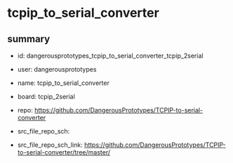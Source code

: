 # tcpip_to_serial_converter
 
## summary 
* id: dangerousprototypes_tcpip_to_serial_converter_tcpip_2serial
* user: dangerousprototypes
* name: tcpip_to_serial_converter
* board: tcpip_2serial
* repo: https://github.com/DangerousPrototypes/TCPIP-to-serial-converter



* src_file_repo_sch: 
* src_file_repo_sch_link: https://github.com/DangerousPrototypes/TCPIP-to-serial-converter/tree/master/




